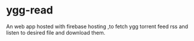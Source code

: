 # ygg-read
An web app hosted with firebase hosting ,to fetch ygg torrent feed rss and listen to desired file and download them.